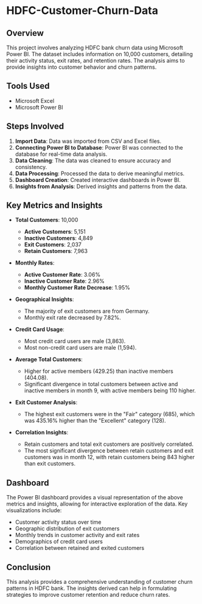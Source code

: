 # HDFC-Customer-Churn-Data

## Overview

This project involves analyzing HDFC bank churn data using Microsoft Power BI. The dataset includes information on 10,000 customers, detailing their activity status, exit rates, and retention rates. The analysis aims to provide insights into customer behavior and churn patterns.

## Tools Used

- Microsoft Excel
- Microsoft Power BI

## Steps Involved

1. **Import Data**: Data was imported from CSV and Excel files.
2. **Connecting Power BI to Database**: Power BI was connected to the database for real-time data analysis.
3. **Data Cleaning**: The data was cleaned to ensure accuracy and consistency.
4. **Data Processing**: Processed the data to derive meaningful metrics.
5. **Dashboard Creation**: Created interactive dashboards in Power BI.
6. **Insights from Analysis**: Derived insights and patterns from the data.

## Key Metrics and Insights

- **Total Customers**: 10,000
  - **Active Customers**: 5,151
  - **Inactive Customers**: 4,849
  - **Exit Customers**: 2,037
  - **Retain Customers**: 7,963

- **Monthly Rates**:
  - **Active Customer Rate**: 3.06%
  - **Inactive Customer Rate**: 2.96%
  - **Monthly Customer Rate Decrease**: 1.95%

- **Geographical Insights**:
  - The majority of exit customers are from Germany.
  - Monthly exit rate decreased by 7.82%.

- **Credit Card Usage**:
  - Most credit card users are male (3,863).
  - Most non-credit card users are male (1,594).

- **Average Total Customers**:
  - Higher for active members (429.25) than inactive members (404.08).
  - Significant divergence in total customers between active and inactive members in month 9, with active members being 110 higher.

- **Exit Customer Analysis**:
  - The highest exit customers were in the "Fair" category (685), which was 435.16% higher than the "Excellent" category (128).

- **Correlation Insights**:
  - Retain customers and total exit customers are positively correlated.
  - The most significant divergence between retain customers and exit customers was in month 12, with retain customers being 843 higher than exit customers.

## Dashboard

The Power BI dashboard provides a visual representation of the above metrics and insights, allowing for interactive exploration of the data. Key visualizations include:

- Customer activity status over time
- Geographic distribution of exit customers
- Monthly trends in customer activity and exit rates
- Demographics of credit card users
- Correlation between retained and exited customers

## Conclusion

This analysis provides a comprehensive understanding of customer churn patterns in HDFC bank. The insights derived can help in formulating strategies to improve customer retention and reduce churn rates.
